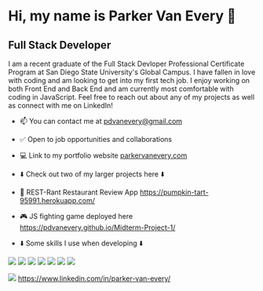 # Hi, my name is Parker Van Every 👋

## Full Stack Developer

I am a recent graduate of the Full Stack Devloper Professional Certificate Program at San Diego State University's Global Campus. I have fallen in love with coding and am looking to get into my first tech job. I enjoy working on both Front End and Back End and am currently most comfortable with coding in JavaScript. Feel free to reach out about any of my projects as well as connect with me on LinkedIn! 


- 📫 You can contact me at pdvanevery@gmail.com
- ✅ Open to job opportunities and collaborations
- 💻 Link to my portfolio website [parkervanevery.com](https://parkervanevery.com/)
- ⬇️ Check out two of my larger projects here ⬇️
- 🍕 REST-Rant Restaurant Review App https://pumpkin-tart-95991.herokuapp.com/
- 🎮 JS fighting game deployed here https://pdvanevery.github.io/Midterm-Project-1/

- ⬇️ Some skills I use when developing ⬇️

<img src='https://img.shields.io/badge/HTML5-E34F26?style=for-the-badge&logo=html5&logoColor=white' /> <img src='https://img.shields.io/badge/CSS3-1572B6?style=for-the-badge&logo=css3&logoColor=white' /> <img src='https://img.shields.io/badge/JavaScript-F7DF1E?style=for-the-badge&logo=javascript&logoColor=black' /> <img src='https://img.shields.io/badge/Express.js-000000?style=for-the-badge&logo=express&logoColor=white' /> <img src='https://img.shields.io/badge/React-20232A?style=for-the-badge&logo=react&logoColor=61DAFB' /> <img src='https://img.shields.io/badge/Node.js-339933?style=for-the-badge&logo=nodedotjs&logoColor=white' /> <img src='https://img.shields.io/badge/MongoDB-4EA94B?style=for-the-badge&logo=mongodb&logoColor=white' />







<img src='https://img.shields.io/badge/LinkedIn-0077B5?style=for-the-badge&logo=linkedin&logoColor=white' /> https://www.linkedin.com/in/parker-van-every/


